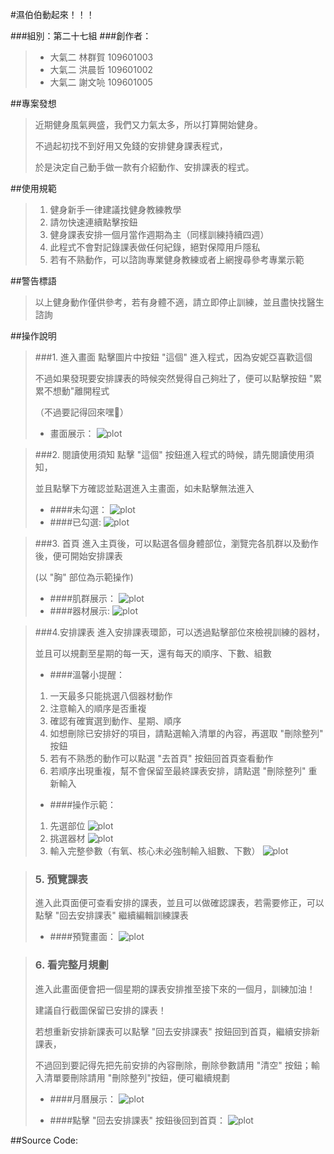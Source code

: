#濕伯伯動起來！！！

###組別：第二十七組
###創作者：
>* 大氣二 林群賀 109601003
>* 大氣二 洪晨哲 109601002
>* 大氣二 謝文喨 109601005

##專案發想
>近期健身風氣興盛，我們又力氣太多，所以打算開始健身。
> 
>不過起初找不到好用又免錢的安排健身課表程式， 
> 
>於是決定自己動手做一款有介紹動作、安排課表的程式。


##使用規範
>1. 健身新手一律建議找健身教練教學
>2. 請勿快速連續點擊按鈕
>3. 健身課表安排一個月當作週期為主（同樣訓練持續四週）
>4. 此程式不會對記錄課表做任何紀錄，絕對保障用戶隱私
>5. 若有不熟動作，可以諮詢專業健身教練或者上網搜尋參考專業示範

##警告標語
>以上健身動作僅供參考，若有身體不適，請立即停止訓練，並且盡快找醫生諮詢

##操作說明
>###1. 進入畫面
>點擊圖片中按鈕 "這個" 進入程式，因為安妮亞喜歡這個
> 
>不過如果發現要安排課表的時候突然覺得自己夠壯了，便可以點擊按鈕 "累累不想動"離開程式
>   
>（不過要記得回來嘿🤗）
> 
>* 畫面展示：
> ![plot](https://s3.us-west-2.amazonaws.com/secure.notion-static.com/2cdfa988-02a3-4a42-bda4-524c77881703/LoginPage.png?X-Amz-Algorithm=AWS4-HMAC-SHA256&X-Amz-Content-Sha256=UNSIGNED-PAYLOAD&X-Amz-Credential=AKIAT73L2G45EIPT3X45%2F20220707%2Fus-west-2%2Fs3%2Faws4_request&X-Amz-Date=20220707T135446Z&X-Amz-Expires=86400&X-Amz-Signature=24d9e4a18bc698aec61716435fc8a10d129a82ba0371d2a0a20671c736dbcfa2&X-Amz-SignedHeaders=host&response-content-disposition=filename%20%3D%22LoginPage.png%22&x-id=GetObject)

>###2. 閱讀使用須知
>   點擊 "這個" 按鈕進入程式的時候，請先閱讀使用須知，
> 
>   並且點擊下方確認並點選進入主畫面，如未點擊無法進入
> 
>* ####未勾選：
> ![plot](https://img.onl/NzhgqW)
>* ####已勾選:
> ![plot](https://img.onl/h55fsd)

>###3. 首頁
>進入主頁後，可以點選各個身體部位，瀏覽完各肌群以及動作後，便可開始安排課表
> 
>(以 "胸" 部位為示範操作)
>* ####肌群展示：
> ![plot](https://img.onl/N7UnAl)
>* ####器材展示:
> ![plot](https://img.onl/uRnmsL)

>###4.安排課表
>進入安排課表環節，可以透過點擊部位來檢視訓練的器材，
> 
>並且可以規劃至星期的每一天，還有每天的順序、下數、組數
>
>* ####溫馨小提醒：
> 1. 一天最多只能挑選八個器材動作
> 2. 注意輸入的順序是否重複
> 3. 確認有確實選到動作、星期、順序
> 4. 如想刪除已安排好的項目，請點選輸入清單的內容，再選取 "刪除整列" 按鈕
> 5. 若有不熟悉的動作可以點選 "去首頁" 按鈕回首頁查看動作
> 6. 若順序出現重複，幫不會保留至最終課表安排，請點選 "刪除整列" 重新輸入
>
>*  ####操作示範：
> 1. 先選部位
>  ![plot](https://img.onl/gAx3zD)
> 2. 挑選器材
>  ![plot](https://img.onl/VV9rJ8)
> 3. 輸入完整參數（有氧、核心未必強制輸入組數、下數）
>  ![plot](https://img.onl/mR89s)
> 
> 

>### 5. 預覽課表
> 進入此頁面便可查看安排的課表，並且可以做確認課表，若需要修正，可以點擊 "回去安排課表" 繼續編輯訓練課表
> 
> * ####預覽畫面：
> ![plot](https://img.onl/YGxXmM)
> 

>### 6. 看完整月規劃
> 進入此畫面便會把一個星期的課表安排推至接下來的一個月，訓練加油！
> 
> 建議自行截圖保留已安排的課表！
> 
> 若想重新安排新課表可以點擊 "回去安排課表" 按鈕回到首頁，繼續安排新課表，
> 
> 不過回到要記得先把先前安排的內容刪除，刪除參數請用 "清空" 按鈕；輸入清單要刪除請用 "刪除整列"按鈕，便可繼續規劃
> 
> * ####月曆展示：
> ![plot](https://img.onl/L7taWb)
> 
> * ####點擊 "回去安排課表" 按鈕後回到首頁：
> ![plot](https://img.onl/MKtWSM)
> 

##Source Code:
> 
